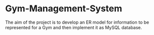 # Gym-Management-System

The aim of the project is to develop an ER model for information to be represented for a Gym and then implement it as MySQL database.   
